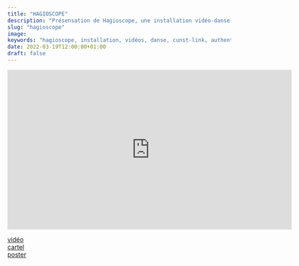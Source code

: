 ```yaml
---
title: "HAGIOSCOPE"
description: "Présensation de Hagioscope, une installation vidéo-danse-son immersive, dirigé par Mehdi Mojahid"
slug: "hagioscope"
image:
keywords: "hagioscope, installation, vidéos, danse, cunst-link, authentique,"
date: 2022-03-19T12:00:00+01:00
draft: false
---
```

<iframe title="vimeo-player" src="https://player.vimeo.com/video/696008832?h=fbbe389708" width="640" height="360" frameborder="0" allowfullscreen></iframe>

  
[vidéo](https://vimeo.com/693944194)    
[cartel](/HAGIOSCOPE-A0-v4.pdf)  
[poster](/hagioscope2.png) 
